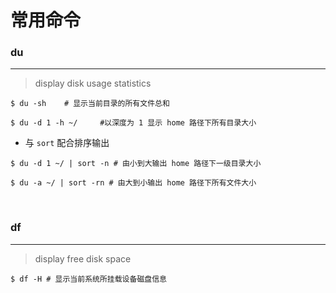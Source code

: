 # 常用命令

### du 

---

> display disk usage statistics

<!--lang:bash-->
	$ du -sh	# 显示当前目录的所有文件总和
	
<!--lang:bash-->
	$ du -d 1 -h ~/		#以深度为 1 显示 home 路径下所有目录大小

	
- 与 `sort` 配合排序输出

<!--lang:bash-->
	$ du -d 1 ~/ | sort -n # 由小到大输出 home 路径下一级目录大小
	
<!--lang:bash-->
	$ du -a ~/ | sort -rn # 由大到小输出 home 路径下所有文件大小
	
<br>

### df

---

> display free disk space

<!--lang:bash-->
	$ df -H # 显示当前系统所挂载设备磁盘信息